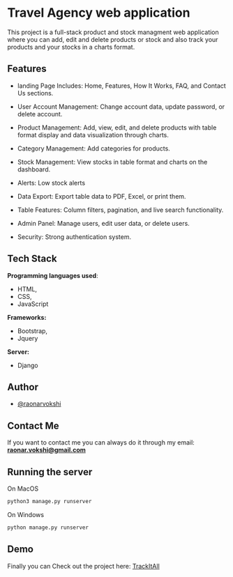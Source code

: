 
# Travel Agency web application

This project is a full-stack product and stock managment web application where you can add, edit and delete products or stock and also track your products and your stocks in a charts format.

## Features

- landing Page Includes: Home, Features, How It Works, FAQ, and Contact Us sections.

- User Account Management: Change account data, update password, or delete account.

- Product Management: Add, view, edit, and delete products with table format display and data visualization through charts.

- Category Management: Add categories for products.

- Stock Management: View stocks in table format and charts on the dashboard.

- Alerts: Low stock alerts

- Data Export: Export table data to PDF, Excel, or print them.

- Table Features: Column filters, pagination, and live search functionality.

- Admin Panel: Manage users, edit user data, or delete users.

- Security: Strong authentication system.


## Tech Stack

**Programming languages used**: 
* HTML, 
* CSS, 
* JavaScript

**Frameworks:** 
* Bootstrap, 
* Jquery


**Server:** 
- Django

## Author

- [@raonarvokshi](https://www.github.com/raonarvokshi)


## Contact Me

If you want to contact me you can always do it through my email:
**raonar.vokshi@gmail.com**
## Running the server

On MacOS
```bash
python3 manage.py runserver
```

On Windows
```bash
python manage.py runserver
```
## Demo

Finally you can Check out the project here: [TrackItAll](https://trackitall.onrender.com)

